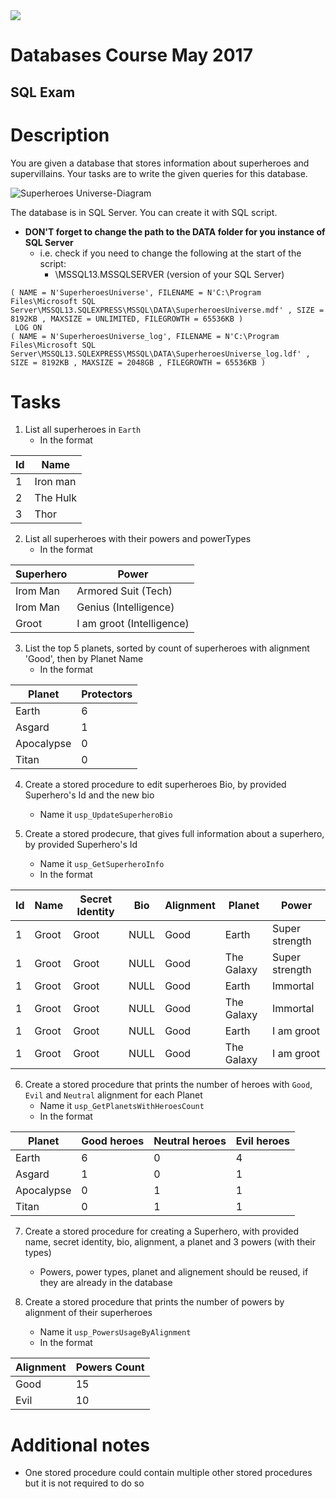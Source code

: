 <img src="/resources/telerik-header-logo.png" />

# Databases Course May 2017
## SQL Exam 

# Description

You are given a database that stores information about superheroes and supervillains. Your tasks are to write the given queries for this database.

![Superheroes Universe-Diagram](/resources/superheroes_diagram.png)

The database is in SQL Server. You can create it with SQL script.

-  **DON'T forget to change the path to the DATA folder for you instance of SQL Server**
    -   i.e. check if you need to change the following at the start of the script:
        - \MSSQL13.MSSQLSERVER (version of your SQL Server)
    
```
( NAME = N'SuperheroesUniverse', FILENAME = N'C:\Program Files\Microsoft SQL Server\MSSQL13.SQLEXPRESS\MSSQL\DATA\SuperheroesUniverse.mdf' , SIZE = 8192KB , MAXSIZE = UNLIMITED, FILEGROWTH = 65536KB )
 LOG ON 
( NAME = N'SuperheroesUniverse_log', FILENAME = N'C:\Program Files\Microsoft SQL Server\MSSQL13.SQLEXPRESS\MSSQL\DATA\SuperheroesUniverse_log.ldf' , SIZE = 8192KB , MAXSIZE = 2048GB , FILEGROWTH = 65536KB )

```

# Tasks

1. List all superheroes in `Earth`
    -   In the format

| Id | Name             |
| -- | ---------------- |
| 1  | Iron man         |
| 2  | The Hulk         |
| 3  | Thor             |


2. List all superheroes with their powers and powerTypes
    -   In the format

| Superhero | Power                      |
| --------- | -------------------------- |
| Irom Man  | Armored Suit (Tech)        |
| Irom Man  | Genius (Intelligence)      |
| Groot     | I am groot (Intelligence)  |

3. List the top 5 planets, sorted by count of superheroes with alignment 'Good', then by Planet Name
    -   In the format

| Planet     | Protectors |
| ---------- | ---------- |
| Earth      | 6          |
| Asgard     | 1          |
| Apocalypse | 0          |
| Titan      | 0          |

4. Create a stored procedure to edit superheroes Bio, by provided Superhero's Id and the new bio
    -   Name it `usp_UpdateSuperheroBio` 

5. Create a stored prodecure, that gives full information about a superhero, by provided Superhero's Id
    -   Name it `usp_GetSuperheroInfo`
    -   In the format

| Id | Name  | Secret Identity | Bio  | Alignment | Planet      | Power          |
| -- | ----- | --------------- | ---- | --------- | ----------- | -------------- |
| 1  | Groot | Groot           | NULL | Good      | Earth       | Super strength |
| 1  | Groot | Groot           | NULL | Good      | The Galaxy  | Super strength |
| 1  | Groot | Groot           | NULL | Good      | Earth       | Immortal       |
| 1  | Groot | Groot           | NULL | Good      | The Galaxy  | Immortal       |
| 1  | Groot | Groot           | NULL | Good      | Earth       | I am groot     |
| 1  | Groot | Groot           | NULL | Good      | The Galaxy  | I am groot     |

6. Create a stored procedure that prints the number of heroes with `Good`, `Evil` and `Neutral` alignment for each Planet
    -   Name it `usp_GetPlanetsWithHeroesCount`
    -   In the format

| Planet     | Good heroes | Neutral heroes | Evil heroes |
| ---------- | ----------- | -------------- | ----------- |
| Earth      | 6           | 0              | 4           |
| Asgard     | 1           | 0              | 1           |
| Apocalypse | 0           | 1              | 1           |
| Titan      | 0           | 1              | 1           |



7. Create a stored procedure for creating a Superhero, with provided name, secret identity, bio, alignment, a planet and 3 powers (with their types)
    -   Powers, power types, planet and alignement should be reused, if they are already in the database

8. Create a stored procedure that prints the number of powers by alignment of their superheroes
    -   Name it `usp_PowersUsageByAlignment`
    -   In the format

| Alignment | Powers Count |
| --------- | ------------ |
| Good      | 15           |
| Evil      | 10           |

# Additional notes
* One stored procedure could contain multiple other stored procedures but it is not required to do so
